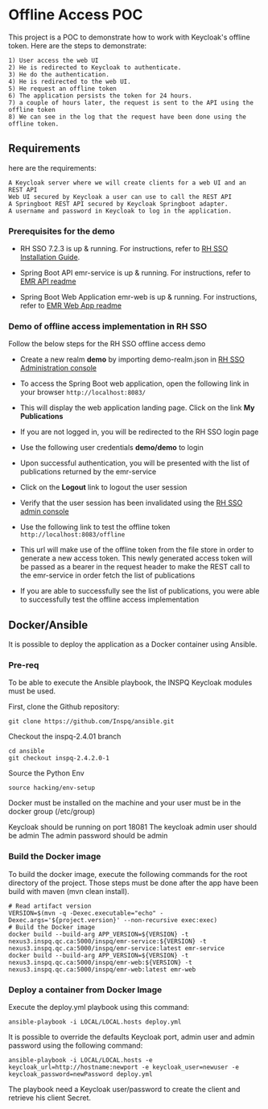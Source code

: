 Offline Access POC
=========

This project is a POC to demonstrate how to work with Keycloak's offline token.
Here are the steps to demonstrate:

	1) User access the web UI
	2) He is redirected to Keycloak to authenticate.
	3) He do the authentication.
	4) He is redirected to the web UI.
	5) He request an offline token
	6) The application persists the token for 24 hours.
	7) a couple of hours later, the request is sent to the API using the offline token
	8) We can see in the log that the request have been done using the offline token.

Requirements
------------

here are the requirements:

	A Keycloak server where we will create clients for a web UI and an REST API
	Web UI secured by Keycloak a user can use to call the REST API
	A Springboot REST API secured by Keycloak Springboot adapter.
	A username and password in Keycloak to log in the application. 
	
### Prerequisites for the demo
* RH SSO 7.2.3 is up & running. For instructions, refer to [RH SSO Installation Guide](https://access.redhat.com/documentation/en-us/red_hat_single_sign-on/7.2/html/server_installation_and_configuration_guide/installation#installing_rh_sso_from_a_zip_file). 
	
* Spring Boot API emr-service is up & running. For instructions, refer to [EMR API readme](emr-service/README.md)

* Spring Boot Web Application emr-web is up & running. For instructions, refer to [EMR Web App readme](emr-web/README.md)
	
### Demo of offline access implementation in RH SSO
Follow the below steps for the RH SSO offline access demo
* Create a new realm **demo** by importing demo-realm.json in [RH SSO Administration console](http://localhost:8080/auth) 

* To access the Spring Boot web application, open the following link in your browser `http://localhost:8083/`

* This will display the web application landing page. Click on the link **My Publications**

* If you are not logged in, you will be redirected to the RH SSO login page

* Use the following user credentials **demo/demo** to login 
  
* Upon successful authentication, you will be presented with the list of publications returned by the emr-service

* Click on the **Logout** link to logout the user session

* Verify that the user session has been invalidated using the [RH SSO admin console](http://localhost:8080/auth)

* Use the following link to test the offline token `http://localhost:8083/offline`

* This url will make use of the offline token from the file store in order to generate a new access token. This newly generated access token will be passed as a bearer in the request header to make the REST call to the emr-service in order fetch the list of publications

* If you are able to successfully see the list of publications, you were able to successfully test the offline access implementation
		

## Docker/Ansible
It is possible to deploy the application as a Docker container using Ansible.

### Pre-req

To be able to execute the Ansible playbook, the INSPQ Keycloak modules must be used. 

First, clone the Github repository:

	git clone https://github.com/Inspq/ansible.git
	
Checkout the inspq-2.4.01 branch

	cd ansible
	git checkout inspq-2.4.2.0-1

Source the Python Env

	source hacking/env-setup	

Docker must be installed on the machine and your user must be in the docker group (/etc/group)

Keycloak should be running on port 18081
The keycloak admin user should be admin
The admin password should be admin

### Build the Docker image

To build the docker image, execute the following commands for the root directory of the project. Those steps must be done after the app have been build with maven (mvn clean install).

	# Read artifact version
	VERSION=$(mvn -q -Dexec.executable="echo" -Dexec.args='${project.version}' --non-recursive exec:exec)
	# Build the Docker image
	docker build --build-arg APP_VERSION=${VERSION} -t nexus3.inspq.qc.ca:5000/inspq/emr-service:${VERSION} -t nexus3.inspq.qc.ca:5000/inspq/emr-service:latest emr-service
	docker build --build-arg APP_VERSION=${VERSION} -t nexus3.inspq.qc.ca:5000/inspq/emr-web:${VERSION} -t nexus3.inspq.qc.ca:5000/inspq/emr-web:latest emr-web
	
### Deploy a container from Docker Image

Execute the deploy.yml playbook using this command:

	ansible-playbook -i LOCAL/LOCAL.hosts deploy.yml
	
It is possible to override the defaults Keycloak port, admin user and admin password using the following command:

	ansible-playbook -i LOCAL/LOCAL.hosts -e keycloak_url=http://hostname:newport -e keycloak_user=newuser -e keycloak_password=newPassword deploy.yml
	
The playbook need a Keycloak user/password to create the client and retrieve his client Secret.